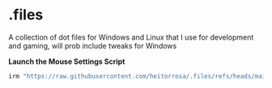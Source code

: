 # .files
A collection of dot files for Windows and Linux that I use for development and gaming, will prob include tweaks for Windows

**Launch the Mouse Settings Script**
```bat
irm "https://raw.githubusercontent.com/heitorrosa/.files/refs/heads/main/windows/scripts/ChangeMouseSettings.ps1" | iex
```
